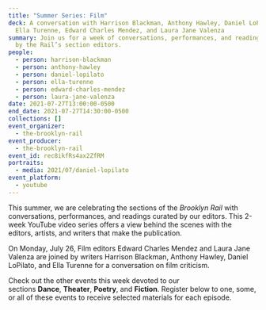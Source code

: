 ```yaml
---
title: "Summer Series: Film"
deck: A conversation with Harrison Blackman, Anthony Hawley, Daniel LoPilato,
  Ella Turenne, Edward Charles Mendez, and Laura Jane Valenza
summary: Join us for a week of conversations, performances, and readings curated
  by the Rail’s section editors.
people:
  - person: harrison-blackman
  - person: anthony-hawley
  - person: daniel-lopilato
  - person: ella-turenne
  - person: edward-charles-mendez
  - person: laura-jane-valenza
date: 2021-07-27T13:00:00-0500
end_date: 2021-07-27T14:30:00-0500
collections: []
event_organizer:
  - the-brooklyn-rail
event_producer:
  - the-brooklyn-rail
event_id: rec8ikfRs4ax2ZfRM
portraits:
  - media: 2021/07/daniel-lopilato
event_platform:
  - youtube
---
```

This summer, we are celebrating the sections of the *Brooklyn Rail* with conversations, performances, and readings curated by our editors. This 2-week YouTube video series offers a view behind the scenes with the editors, artists, and writers that make the publication.

On Monday, July 26, Film editors Edward Charles Mendez and Laura Jane Valenza are joined by writers Harrison Blackman, Anthony Hawley, Daniel LoPilato, and Ella Turenne for a conversation on film criticism. 

Check out the other events this week devoted to our sections [](https://brooklynrail.org/events/2021/07/20/summer-series-artseen-and-artonic/)[](https://brooklynrail.org/events/2021/07/19/summer-series-field-notes/)**Dance**, [](https://brooklynrail.org/events/2021/07/20/summer-series-artseen-and-artonic/)**Theater**, [](https://brooklynrail.org/events/2021/07/22/summer-series-books/)**Poetry**, and [](https://brooklynrail.org/events/2021/07/23/summer-series-music/)**Fiction**. Register below to one, some, or all of these events to receive selected materials for each episode.